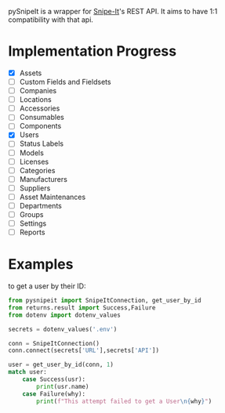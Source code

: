pySnipeIt is a wrapper for [Snipe-It](https://snipeitapp.com/)'s REST API. It aims to have 1:1 compatibility with that api.

# Implementation Progress

- [x] Assets
- [ ] Custom Fields and Fieldsets
- [ ] Companies
- [ ] Locations
- [ ] Accessories
- [ ] Consumables
- [ ] Components
- [x] Users
- [ ] Status Labels
- [ ] Models
- [ ] Licenses
- [ ] Categories
- [ ] Manufacturers
- [ ] Suppliers
- [ ] Asset Maintenances
- [ ] Departments
- [ ] Groups
- [ ] Settings
- [ ] Reports

# Examples 

to get a user by their ID:

```python
from pysnipeit import SnipeItConnection, get_user_by_id
from returns.result import Success,Failure
from dotenv import dotenv_values

secrets = dotenv_values('.env')

conn = SnipeItConnection()
conn.connect(secrets['URL'],secrets['API'])

user = get_user_by_id(conn, 1)
match user:
    case Success(usr):
        print(usr.name)
    case Failure(why):
        print(f"This attempt failed to get a User\n{why}")
```